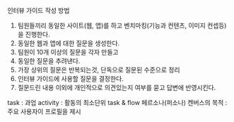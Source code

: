 인터뷰 가이드 작성 방법
1. 팀원들끼리 동일한 사이트(웹, 앱)를 하고 벤치마킹(기능과 컨텐츠, 이미지 컨셉등)을 진행한다.
2. 동일한 웹과 앱에 대한 질문을 생성한다.
3. 팀원이 10개 이상의 질문을 각자 만들고
4. 동일한 질문을 추려낸다.
5. 가장 상위의 질문은 반복되는것, 단독으로 질문된 수준으로 정리
6. 인터뷰 가이드에 사용할 질문을 결정한다.
7. 질문드린 내용 이외에 개인적으로 의견있는지 여부를 묻고 답변에 반영시킨다.

task : 과업
activity : 활동의 최소단위
task & flow
페르소나(퍼소나) 켄버스의 목적 : 주요 사용자이 프로필을 제시